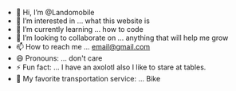 - 👋 Hi, I’m @Landomobile
- 👀 I’m interested in ... what this website is 
- 🌱 I’m currently learning ... how to code
- 💞️ I’m looking to collaborate on ... anything that will help me grow 
- 📫 How to reach me ... email@gmail.com
- 😄 Pronouns: ... don't care
- ⚡ Fun fact: ... I have an axolotl also I like to stare at tables.
- 🚗 My favorite transportation service: ... Bike
<!---
Landomobile/Landomobile is a ✨ special ✨ repository because its `README.md` (this file) appears on your GitHub profile.
You can click the Preview link to take a look at your changes.
--->
